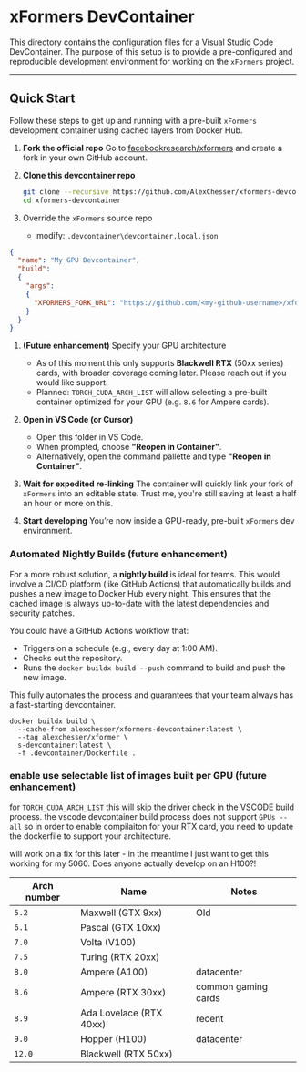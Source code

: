 # xFormers DevContainer

This directory contains the configuration files for a Visual Studio Code DevContainer. The purpose of this setup is to provide a pre-configured and reproducible development environment for working on the `xFormers` project.

-----

## Quick Start

Follow these steps to get up and running with a pre-built `xFormers` development container using cached layers from Docker Hub.

1. **Fork the official repo**
   Go to [facebookresearch/xformers](https://github.com/facebookresearch/xformers) and create a fork in your own GitHub account.

1. **Clone this devcontainer repo**

   ```bash
   git clone --recursive https://github.com/AlexChesser/xformers-devcontainer.git
   cd xformers-devcontainer
   ```

1. Override the `xFormers` source repo

   * modify: `.devcontainer\devcontainer.local.json`

```json
{
  "name": "My GPU Devcontainer",
  "build": 
  {
    "args":
    {
      "XFORMERS_FORK_URL": "https://github.com/<my-github-username>/xformers.git"
    }
  }
}
```

1. **(Future enhancement)** Specify your GPU architecture

   * As of this moment this only supports **Blackwell RTX** (50xx series) cards, with broader coverage coming later. Please reach out if you would like support.
   * Planned: `TORCH_CUDA_ARCH_LIST` will allow selecting a pre-built container optimized for your GPU (e.g. `8.6` for Ampere cards).

1. **Open in VS Code (or Cursor)**

   * Open this folder in VS Code.
   * When prompted, choose **"Reopen in Container"**.
   * Alternatively, open the command pallette and type **"Reopen in Container"**.

1. **Wait for expedited re-linking**
   The container will quickly link your fork of `xFormers` into an editable state.
   Trust me, you're still saving at least a half an hour or more on this.

1. **Start developing**
   You’re now inside a GPU-ready, pre-built `xFormers` dev environment.

### Automated Nightly Builds (future enhancement)

For a more robust solution, a **nightly build** is ideal for teams. This would involve a CI/CD platform (like GitHub Actions) that automatically builds and pushes a new image to Docker Hub every night. This ensures that the cached image is always up-to-date with the latest dependencies and security patches.

You could have a GitHub Actions workflow that:

  * Triggers on a schedule (e.g., every day at 1:00 AM).
  * Checks out the repository.
  * Runs the `docker buildx build --push` command to build and push the new image.

This fully automates the process and guarantees that your team always has a fast-starting devcontainer.


```
docker buildx build \
  --cache-from alexchesser/xformers-devcontainer:latest \
  --tag alexchesser/xformer \
  s-devcontainer:latest \
  -f .devcontainer/Dockerfile .
```

### enable use selectable list of images built per GPU (future enhancement)
for `TORCH_CUDA_ARCH_LIST` this will skip the driver check in the VSCODE build process.
the vscode devcontainer build process does not support `GPUs --all` so in order to enable compilaiton for your RTX card, you need to update the dockerfile to support your architecture.

will work on a fix for this later - in the meantime I just want to get this working for my 5060.  Does anyone actually develop on an H100?! 

| Arch number | Name                    | Notes               |
| ----------- | ----------------------- | ------------------- |
| `5.2`       | Maxwell (GTX 9xx)       | Old                 |
| `6.1`       | Pascal (GTX 10xx)       |                     |
| `7.0`       | Volta (V100)            |                     |
| `7.5`       | Turing (RTX 20xx)       |                     |
| `8.0`       | Ampere (A100)           | datacenter          |
| `8.6`       | Ampere (RTX 30xx)       | common gaming cards |
| `8.9`       | Ada Lovelace (RTX 40xx) | recent              |
| `9.0`       | Hopper (H100)           | datacenter          |
| `12.0`      | Blackwell  (RTX 50xx)   |                     |
